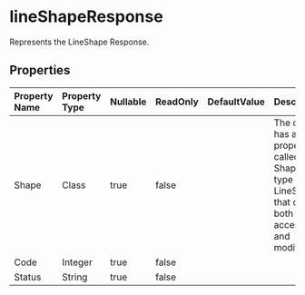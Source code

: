 # **lineShapeResponse**

Represents the LineShape Response. 

## **Properties**

| Property Name | Property Type | Nullable |  ReadOnly | DefaultValue | Description | 
| :- | :- | :- |:- |  :- | :- |
|Shape|Class|true|false |  |The class has a public property called Shape of type LineShape that can be both accessed and modified.|
|Code|Integer|true|false |  ||
|Status|String|true|false |  ||

